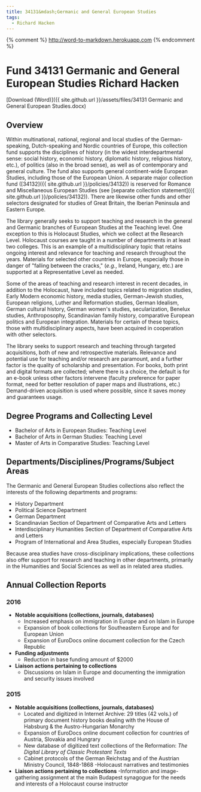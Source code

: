 ```yaml
---
title: 34131&mdash;Germanic and General European Studies
tags:
  - Richard Hacken
---
```


{% comment %}
http://word-to-markdown.herokuapp.com
{% endcomment %}

# <span>Fund 34131</span> Germanic and General European Studies <span>Richard Hacken</span>

[Download (Word)]({{ site.github.url }}/assets/files/34131 Germanic and General European Studies.docx)

## Overview

Within multinational, national, regional and local studies of the German-speaking, Dutch-speaking and Nordic countries of Europe, this collection fund supports the disciplines of history (in the widest interdepartmental sense: social history, economic history, diplomatic history, religious history, etc.), of politics (also in the broad sense), as well as of contemporary and general culture. The fund also supports general continent-wide European Studies, including those of the European Union. A separate major collection fund ([34132]({{ site.github.url }}/policies/34132)) is reserved for Romance and Miscellaneous European Studies (see [separate collection statement]({{ site.github.url }}/policies/34132)). There are likewise other funds and other selectors designated for studies of Great Britain, the Iberian Peninsula and Eastern Europe.

The library generally seeks to support teaching and research in the general and Germanic branches of European Studies at the Teaching level. One exception to this is Holocaust Studies, which we collect at the Research Level. Holocaust courses are taught in a number of departments in at least two colleges. This is an example of a multidisciplinary topic that retains ongoing interest and relevance for teaching and research throughout the years. Materials for selected other countries in Europe, especially those in danger of "falling between the cracks," (*e.g.*, Ireland, Hungary, etc.) are supported at a Representative Level as needed.

Some of the areas of teaching and research interest in recent decades, in addition to the Holocaust, have included topics related to migration studies, Early Modern economic history, media studies, German-Jewish studies, European religions, Luther and Reformation studies, German Idealism, German cultural history, German women's studies, secularization, Benelux studies, Anthroposophy, Scandinavian family history, comparative European politics and European integration. Materials for certain of these topics, those with multidisciplinary aspects, have been acquired in cooperation with other selectors.

The library seeks to support research and teaching through targeted acquisitions, both of new and retrospective materials. Relevance and potential use for teaching and/or research are paramount, and a further factor is the quality of scholarship and presentation. For books, both print and digital formats are collected; where there is a choice, the default is for an e-book unless other factors intervene (faculty preference for paper format, need for better resolution of paper maps and illustrations, etc.)  Demand-driven acquisition is used where possible, since it saves money and guarantees usage.

## Degree Programs and Collecting Level

- Bachelor of Arts in European Studies: Teaching Level
- Bachelor of Arts in German Studies: Teaching Level
- Master of Arts in Comparative Studies: Teaching Level

## Departments/Disciplines/Programs/Subject Areas

The Germanic and General European Studies collections also reflect the interests of the following departments and programs:

- History Department
- Political Science Department
- German Department
- Scandinavian Section of Department of Comparative Arts and Letters
- Interdisciplinary Humanities Section of Department of Comparative Arts and Letters
- Program of International and Area Studies, especially European Studies

Because area studies have cross-disciplinary implications, these collections also offer support for research and teaching in other departments, primarily in the Humanities and Social Sciences as well as in related area studies.

## Annual Collection Reports

### 2016
- **Notable acquisitions (collections, journals, databases)**
  - Increased emphasis on immigration in Europe and on Islam in Europe
  - Expansion of book collections for Southeastern Europe and for European Union
  - Expansion of EuroDocs online document collection for the Czech Republic
- **Funding adjustments**
  - Reduction in base funding amount of $2000
- **Liaison actions pertaining to collections**
  - Discussions on Islam in Europe and documenting the immigration and security issues involved

### 2015
- **Notable acquisitions (collections, journals, databases)**
  - Located and digitized in Internet Archive: 29 titles (42 vols.) of primary document history books dealing with the House of Habsburg & the Austro-Hungarian Monarchy
  - Expansion of EuroDocs online document collection for countries of Austria, Slovakia and Hungrary
  - New database of digitized text collections of the Reformation: _The Digital Library of Classic Protestant Texts_
  - Cabinet protocols of the German Reichstag and of the Austrian Ministry Council, 1848-1868
  -Holocaust narratives and testimonies
- **Liaison actions pertaining to collections**
  -Information and image-gathering assignment at the main Budapest synagogue for the needs and interests of a Holocaust course instructor
